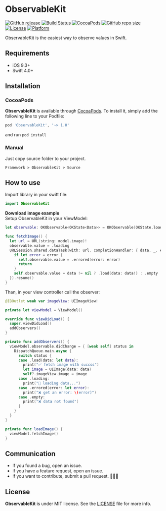 # ObservableKit

[![GitHub release](https://img.shields.io/github/release/limadeveloper/ObservableKit.svg)](https://github.com/limadeveloper/ObservableKit/releases)
[![Build Status](https://travis-ci.com/limadeveloper/ObservableKit.svg?branch=master)](https://travis-ci.com/limadeveloper/ObservableKit)
[![CocoaPods](https://img.shields.io/badge/Cocoa%20Pods-✓-4BC51D.svg?style=flat)](https://cocoapods.org/pods/ObservableKit)
[![GitHub repo size](https://img.shields.io/github/repo-size/limadeveloper/ObservableKit.svg)](https://github.com/limadeveloper/ObservableKit)
[![License](https://img.shields.io/github/license/limadeveloper/ObservableKit.svg)](https://raw.githubusercontent.com/limadeveloper/ObservableKit/master/LICENSE)
[![Platform](https://img.shields.io/cocoapods/p/PickImageAlert.svg?style=flat)](https://developer.apple.com/ios/)

ObservableKit is the easiest way to observe values in Swift.

## Requirements

- iOS 9.3+
- Swift 4.0+

## Installation

### CocoaPods

**ObservableKit** is available through [CocoaPods](https://cocoapods.org/pods/ObservableKit). To install
it, simply add the following line to your Podfile:

```ruby
pod 'ObservableKit', '~> 1.0'
```

and run `pod install`

### Manual

Just copy source folder to your project.

```script
Framework > ObservableKit > Source
```

## How to use

Import library in your swift file:

```Swift
import ObservableKit
```

**Download image example**  
Setup ObservableKit in your ViewModel:

```Swift
let observable: OKObservable<OKState<Data>> = OKObservable(OKState.loading)

func fetchImage() {
  let url = URL(string: model.image)!
  observable.value = .loading
  URLSession.shared.dataTask(with: url, completionHandler: { data, _, error in
    if let error = error {
      self.observable.value = .errored(error: error)
      return
    }
    self.observable.value = data != nil ? .load(data: data!) : .empty
  }).resume()
}
```

Than, in your view controller call the observer:

```swift
@IBOutlet weak var imageView: UIImageView!

private let viewModel = ViewModel()

override func viewDidLoad() {
  super.viewDidLoad()
  addObservers()
}

private func addObservers() {
  viewModel.observable.didChange = { [weak self] status in
    DispatchQueue.main.async {
      switch status {
      case .load(data: let data):
        print("✅ fetch image with succss")
        let image = UIImage(data: data)
        self?.imageView.image = image
      case .loading:
        print("🚀 loading data...")
      case .errored(error: let error):
        print("❌ get an error: \(error)")
      case .empty:
        print("❌ data not found")
      }
    }
  }
}

private func loadImage() {
  viewModel.fetchImage()
}
```

## Communication

- If you found a bug, open an issue.
- If you have a feature request, open an issue.
- If you want to contribute, submit a pull request. 👨🏻‍💻

## License

**ObservableKit** is under MIT license. See the [LICENSE](https://raw.githubusercontent.com/limadeveloper/ObservableKit/master/LICENSE) file for more info.
